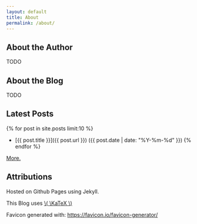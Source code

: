 ```yaml
---
layout: default
title: About
permalink: /about/
---
```


## About the Author

TODO

## About the Blog

TODO

## Latest Posts

{% for post in site.posts limit:10 %}
- [{{ post.title }}]({{ post.url }}) ({{ post.date | date: "%Y-%m-%d" }})
{% endfor %}

[More.](/posts)

## Attributions

Hosted on Github Pages using Jekyll.

This Blog uses [\\( \KaTeX \\)](https://katex.org/)

Favicon generated with: https://favicon.io/favicon-generator/